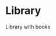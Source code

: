 # Library
Library with books

<h1><a href="https://dg44k.github.io/Library/html/index.html"></a></h1>
